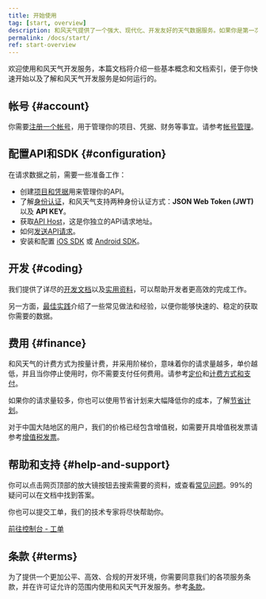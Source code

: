 ```yaml
---
title: 开始使用
tag: [start, overview]
description: 和风天气提供了一个强大、现代化、开发友好的天气数据服务。如果你是第一次接触我们的天气数据，那么可以根据下方文档快速的了解和风天气是如何运行以及所涉及到的相关概念。
permalink: /docs/start/
ref: start-overview
---
```


欢迎使用和风天气开发服务，本篇文档将介绍一些基本概念和文档索引，便于你快速开始以及了解和风天气开发服务是如何运行的。

## 帐号 {#account}

你需要[注册一个帐号](https://id.qweather.com/#/register?redirect=https%3A%2F%2Fconsole.qweather.com)，用于管理你的项目、凭据、财务等事宜。请参考[帐号管理](/docs/account/)。

## 配置API和SDK {#configuration}

在请求数据之前，需要一些准备工作：

- 创建[项目和凭据](/docs/configuration/project-and-key/)用来管理你的API。
- 了解[身份认证](/docs/configuration/authentication/)，和风天气支持两种身份认证方式：**JSON Web Token (JWT)** 以及 **API KEY**。
- 获取[API Host](/docs/configuration/api-host/)，这是你独立的API请求地址。
- 如何[发送API请求](/docs/configuration/api-config/)。
- 安装和配置 [iOS SDK](/docs/configuration/ios-sdk-config/) 或 [Android SDK](/docs/configuration/android-sdk-config/)。

## 开发 {#coding}

我们提供了详尽的[开发文档](/docs/api/)以及[实用资料](/docs/resource/)，可以帮助开发者更高效的完成工作。

另一方面，[最佳实践](/docs/best-practices/)介绍了一些常见做法和经验，以便你能够快速的、稳定的获取你需要的数据。

## 费用 {#finance}

和风天气的计费方式为按量计费，并采用阶梯价，意味着你的请求量越多，单价越低，并且当你停止使用时，你不需要支付任何费用。请参考[定价](/docs/finance/pricing/)和[计费方式和支付](/docs/finance/billing-and-payment/)。

如果你的请求量较多，你也可以使用节省计划来大幅降低你的成本，了解[节省计划](/docs/finance/saving-plans/)。

对于中国大陆地区的用户，我们的价格已经包含增值税，如需要开具增值税发票请参考[增值税发票](/docs/finance/vat-invoice/)。

## 帮助和支持 {#help-and-support}

你可以点击网页顶部的放大镜按钮去搜索需要的资料，或查看[常见问题](/help/)。99%的疑问可以在文档中找到答案。

你也可以提交工单，我们的技术专家将尽快帮助你。

[前往控制台 - 工单](https://console.qweather.com/support/ticket)

## 条款 {#terms}

为了提供一个更加公平、高效、合规的开发环境，你需要同意我们的各项服务条款，并在许可证允许的范围内使用和风天气开发服务。参考[条款](/docs/terms/)。



